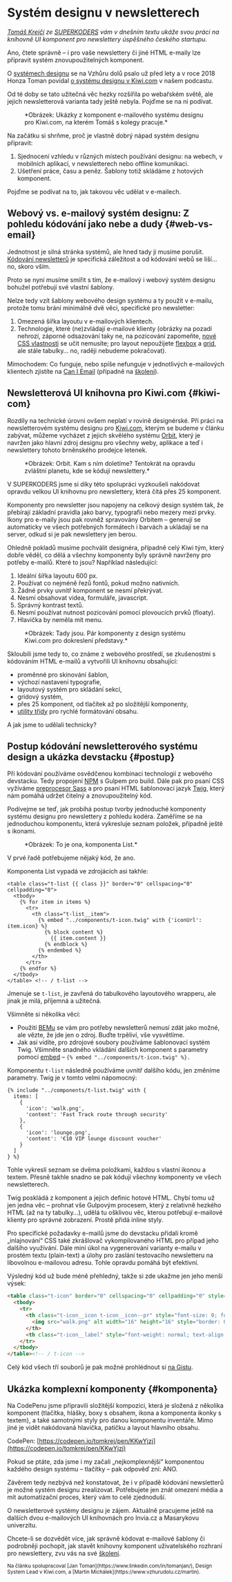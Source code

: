 # Systém designu v newsletterech

_[Tomáš Krejčí](https://www.vzhurudolu.cz/lektori/tomas-krejci) ze [SUPERKODERS](https://superkoders.com/) vám v dnešním textu ukáže svou práci na knihovně UI komponent pro newslettery úspěšného českého startupu._

Ano, čtete správně – i pro vaše newslettery či jiné HTML e-maily lze připravit systém znovupoužitelných komponent.

O [systémech designu](pattern-lab.md) se na Vzhůru dolů psalo už před lety a v roce 2018 Honza Toman povídal [o systému designu v Kiwi.com](https://www.vzhurudolu.cz/podcast/126-podcast-kiwi-design-system) v našem podcastu.

<!-- AdSnippet -->

Od té doby se tato užitečná věc hezky rozšířila po webařském světě, ale jejich newsletterová varianta tady ještě nebyla. Pojďme se na ni podívat.

<figure>
<img src="../dist/images/original/ds-newslettery-components-1.png" alt="">
<figcaption markdown="1">
*Obrázek: Ukázky z komponent e-mailového systému designu pro Kiwi.com, na kterém Tomáš s kolegy pracuje.*
</figcaption>
</figure>

Na začátku si shrňme, proč je vlastně dobrý nápad systém designu připravit:

1. Sjednocení vzhledu v různých místech používání designu: na webech, v mobilních aplikací, v newsletterech nebo offline komunikaci.
2. Ušetření práce, času a peněz. Šablony totiž skládáme z hotových komponent.

Pojďme se podívat na to, jak takovou věc udělat v e-mailech.

## Webový vs. e-mailový systém designu: Z pohledu kódování jako nebe a dudy {#web-vs-email}

Jednotnost je silná stránka systémů, ale hned tady ji musíme porušit. [Kódování newsletterů](https://www.vzhurudolu.cz/kurzy/newslettery) je specifická záležitost a od kódování webů se liší… no, skoro vším.

Proto se nyní musíme smířit s tím, že e-mailový i webový systém designu bohužel potřebují své vlastní šablony.

Nelze tedy vzít šablony webového design systému a ty použít v e-mailu, protože tomu brání minimálně dvě věci, specifické pro newsletter:

1. Omezená šířka layoutu v e-mailových klientech.
2. Technologie, které (ne)zvládají e-mailové klienty (obrázky na pozadí nehrozí, záporné odsazování taky ne, na pozicování zapomeňte, [nové CSS vlastnosti](https://www.vzhurudolu.cz/prirucka/css3) se učit nemusíte; pro layout nepoužijete [flexbox](css-flexbox.md) a [grid](css-grid.md), ale stále tabulky… no, raději nebudeme pokračovat).

Mimochodem: Co funguje, nebo spíše nefunguje v jednotlivých e-mailových klientech zjistíte na [Can I Email](https://www.caniemail.com/) (případně na [školení](https://www.vzhurudolu.cz/kurzy/newslettery)).

## Newsletterová UI knihovna pro Kiwi.com {#kiwi-com}

Rozdíly na technické úrovni ovšem neplatí v rovině designérské. Při práci na newsletterovém systému designu pro [Kiwi.com](https://www.kiwi.com/), kterým se budeme v článku zabývat, můžeme vycházet z jejich skvělého systému [Orbit](https://orbit.kiwi/), který je navržen jako hlavní zdroj designu pro všechny weby, aplikace a teď i newslettery tohoto brněnského prodejce letenek.

<figure>
<img src="../dist/images/original/ds-newslettery-orbit.png" alt="">
<figcaption markdown="1">
*Obrázek: Orbit. Kam s ním doletíme? Tentokrát na opravdu zvláštní planetu, kde se kódují newslettery.*
</figcaption>
</figure>

V SUPERKODERS jsme si díky této spolupráci vyzkoušeli nakódovat opravdu velkou UI knihovnu pro newslettery, která čítá přes 25 komponent.

Komponenty pro newsletter jsou napojeny na celkový design systém tak, že přebírají základní pravidla jako barvy, typografii nebo mezery mezi prvky. Ikony pro e-maily jsou pak rovněž spravovány Orbitem – generují se automaticky ve všech potřebných formátech i barvách a ukládají se na server, odkud si je pak newslettery jen berou.

<!-- AdSnippet -->

Ohledně pokladů musíme pochválit designéra, případně celý Kiwi tým, který dobře věděl, co dělá a všechny komponenty byly správně navrženy pro potřeby e-mailů. Které to jsou? Například následující:

1. Ideální šířka layoutu 600 px.
2. Používat co nejméně řezů fontů, pokud možno nativních.
3. Žádné prvky uvnitř komponent se nesmí překrývat.
4. Nesmí obsahovat videa, formuláře, javascript.
5. Správný kontrast textů.
6. Nesmí používat nutnost pozicování pomocí plovoucích prvků (floaty).
7. Hlavička by neměla mít menu.

<figure>
<img src="../dist/images/original/ds-newslettery-components-2.png" alt="">
<figcaption markdown="1">
*Obrázek: Tady jsou. Pár komponenty z design systému Kiwi.com pro dokreslení představy.*
</figcaption>
</figure>

Skloubili jsme tedy to, co známe z webového prostředí, se zkušenostmi s kódováním HTML e-mailů a vytvořili UI knihovnu obsahující:

* proměnné pro skinování šablon,
* výchozí nastavení typografie,
* layoutový systém pro skládání sekcí,
* gridový systém,
* přes 25 komponent, od tlačítek až po složitější komponenty,
* [utility třídy](css-utility.md) pro rychlé formátování obsahu.

A jak jsme to udělali technicky?

## Postup kódování newsletterového systému design a ukázka devstacku {#postup}

Při kódování používáme osvědčenou kombinaci technologií z webového devstacku. Tedy propojení [NPM](npm.md) s Gulpem pro build. Dále pak pro psaní CSS vyžíváme [preprocesor Sass](https://www.vzhurudolu.cz/blog/12-css-preprocesory-1) a pro psaní HTML šablonovací jazyk [Twig](https://twig.symfony.com/), který nám pomáhá udržet čitelný a znovupoužitelný kód.

Podívejme se teď, jak probíhá postup tvorby jednoduché komponenty systému designu pro newslettery z pohledu kodéra. Zaměříme se na jednoduchou komponentu, která vykresluje seznam položek, případně ještě s ikonami.

<figure>
<img src="../dist/images/original/ds-newslettery-component-list.png" alt="">
<figcaption markdown="1">
*Obrázek: To je ona, komponenta List.*
</figcaption>
</figure>

V prvé řadě potřebujeme nějaký kód, že ano.

Komponenta List vypadá ve zdrojácích asi takhle:

```twig
<table class="t-list {{ class }}" border="0" cellspacing="0" cellpadding="0">
  <tbody>
    {% for item in items %}
      <tr>
        <th class="t-list__item">
          {% embed "../components/t-icon.twig" with {'iconUrl': item.icon} %}
            {% block content %}
              {{ item.content }}
            {% endblock %}
          {% endembed %}
        </th>
      </tr>
    {% endfor %}
  </tbody>
</table> <!-- / t-list -->
```

Jmenuje se `t-list`, je zavřená do tabulkového layoutového wrapperu, ale jinak je milá, příjemná a užitečná.

Všimněte si několika věcí:

* Použití [BEMu](bem.md) se vám pro potřeby newsletterů nemusí zdát jako možné, ale vězte, že jde jen o zdroj. Buďte trpěliví, vše vysvětlíme.
* Jak asi vidíte, pro zdrojové soubory používáme šablonovací systém Twig. Všimněte snadného vkládání dalších komponent s parametry pomocí [embed](https://twig.symfony.com/doc/2.x/tags/embed.html) – `{% embed "../components/t-icon.twig" %}.`

Komponentu `t-list` následně používáme uvnitř dalšího kódu, jen změníme parametry. Twig je v tomto velmi nápomocný:

```twig
{% include "../components/t-list.twig" with {
  items: [
    {
      'icon': 'walk.png',
      'content': 'Fast Track route through security'
    },
    {
      'icon': 'lounge.png',
      'content': '€10 VIP lounge discount voucher'
    }
  ]
} %}
```

Tohle vykreslí seznam se dvěma položkami, každou s vlastní ikonou a textem. Přesně takhle snadno se pak kódují všechny komponenty ve všech newsletterech.

Twig poskládá z komponent a jejich definic hotové HTML. Chybí tomu už jen jedna věc – prohnat vše Gulpovým procesem, který z relativně hezkého HTML (až na ty tabulky…), udělá tu ošklivou věc, kterou potřebují e-mailové klienty pro správné zobrazení. Prostě přidá inline styly.

Pro specifické požadavky e-mailů jsme do devstacku přidali kromě „inlajnování“ CSS také zkrášlovač vykompilovaného HTML pro případ jeho dalšího využívání. Dále mini úkol na vygenerování varianty e-mailu v prostém textu (plain-text) a úlohy pro zaslání testovacího newsletteru na libovolnou e-mailovou adresu. Tohle opravdu pomáhá být efektivní.

Výsledný kód už bude méně přehledný, takže si zde ukažme jen jeho menší výsek:

```html
<table class="t-icon" border="0" cellspacing="0" cellpadding="0" style="border-spacing: 0; color: #252a31; font-family: Arial, Helvetica, sans-serif; font-size: 14px; line-height: 20px; margin: 0; max-width: 100%; padding: 0; table-layout: auto; text-align: left; width: auto;">
  <tbody>
    <tr>
      <th class="t-icon__icon t-icon__icon--pr" style="font-size: 0; font-weight: normal; padding: 0 12px 0 0; text-align: center; vertical-align: top; width: 1px;">
        <img src="walk.png" alt width="16" height="16" style="border: 0; vertical-align: middle;">
      </th>
      <th class="t-icon__label" style="font-weight: normal; text-align: left; vertical-align: top;">Fast Track route through security </th>
    </tr>
  </tbody>
</table><!-- / t-icon -->
```

Celý kód všech tří souborů je pak možné prohlédnout si [na Gistu](https://gist.github.com/machal/5d670f2fa25306a7c0780dd387581e0d).

## Ukázka komplexní komponenty {#komponenta}

Na CodePenu jsme připravili složitější kompozici, která je složená z několika komponent (tlačítka, hlášky, boxy s obsahem, ikona a komponenta ikonky s textem), a také samotnými styly pro danou komponentu inventáře. Mimo jiné je vidět nakódovaná hlavička, patičku a layout hlavního obsahu.

CodePen: [https://codepen.io/tomkrej/pen/KKwYjzj](https://codepen.io/tomkrej/pen/KKwYjzj)

Pokud se ptáte, zda jsme i my začali „nejkomplexnější“ komponentou každého design systému – tlačítky – pak odpověď zní: ANO.

Závěrem tedy nezbývá než konstatovat, že i v případě kódování newsletterů je možné systém designu zrealizovat. Potřebujete jen znát omezení média a mít automatizační proces, který vám to celé zjednoduší.

O newsletterové systémy designu je zájem. Aktuálně pracujeme ještě na dalších dvou e-mailových UI knihovnách pro Invia.cz a Masarykovu univerzitu.

Chcete-li se dozvědět více, jak správně kódovat e-mailové šablony či podrobněji pochopit, jak stavět knihovny komponent uživatelského rozhraní pro newslettery, zvu vás na své [školení](https://www.vzhurudolu.cz/kurzy/newslettery).

<small markdown="1">
Na článku spolupracoval [Jan Toman](https://www.linkedin.com/in/tomanjan/), Design System Lead v Kiwi.com, a [Martin Michálek](https://www.vzhurudolu.cz/martin).
</small>

<!-- AdSnippet -->
